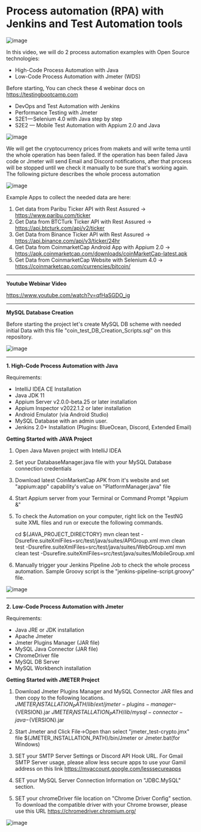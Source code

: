 # Process automation (RPA) with Jenkins and Test Automation tools

![image](https://user-images.githubusercontent.com/89974862/156874989-80da2945-5a2d-4e55-81ce-b0223781f612.png)

In this video, we will do 2 process automation examples with Open Source technologies:

  - High-Code Process Automation with Java
  - Low-Code Process Automation with Jmeter (WDS)

 Before starting, You can check these 4 webinar docs on https://testingbootcamp.com
  - DevOps and Test Automation with Jenkins
  - Performance Testing with Jmeter
  - S2E1 — Selenium 4.0 with Java step by step
  - S2E2 — Mobile Test Automation with Appium 2.0 and Java

![image](https://user-images.githubusercontent.com/89974862/156874888-abafd451-e26f-4543-bc7e-28c77f4ce507.png)

We will get the cryptocurrency prices from makets and will write tema until the whole operation has been failed. If the operation has been failed Java code or Jmeter will send Email and Discord notifications, after that process will be stopped until we check it manually to be sure that's working again. The following picture describes the whole process automation

![image](https://user-images.githubusercontent.com/89974862/156874676-193ab354-22b3-42ea-a5da-8a4e9786fbb6.png)

Example Apps to collect the needed data are here:
  1.  Get data from Paribu Ticker API with Rest Assured -> https://www.paribu.com/ticker
  2.  Get Data from BTCTurk Ticker API with Rest Assured -> https://api.btcturk.com/api/v2/ticker
  3.  Get Data from Binance Ticker API with Rest Assured -> https://api.binance.com/api/v3/ticker/24hr
  4.  Get Data from CoinmarketCap Android App with Appium 2.0 -> https://apk.coinmarketcap.com/downloads/coinMarketCap-latest.apk
  5.  Get Data from CoinmarketCap Website with Selenium 4.0 -> https://coinmarketcap.com/currencies/bitcoin/

***

**Youtube Webinar Video**

https://www.youtube.com/watch?v=qfHaSGDO_ig

***

**MySQL Database Creation**

Before starting the project let's create MySQL DB scheme with needed initial Data with this file "coin_test_DB_Creation_Scripts.sql" on this repository.

![image](https://user-images.githubusercontent.com/89974862/156876279-ef5058f5-df24-4d4a-9c04-133b82a90cd8.png)

***

**1. High-Code Process Automation with Java**

Requirements:
  - IntelliJ IDEA CE Installation
  - Java JDK 11
  - Appium Server v2.0.0-beta.25 or later installation
  - Appium Inspector v2022.1.2 or later installation
  - Android Emulator (via Android Studio)
  - MySQL Database with an admin user.
  - Jenkins 2.0+ Installation (Plugins: BlueOcean, Discord, Extended Email)

**Getting Started with JAVA Project**
  1. Open Java Maven project with IntelliJ IDEA

  2. Set your DatabaseManager.java file with your MySQL Database connection credentials
  
  3. Download latest CoinMarketCap APK from it's website and set "appium:app" capability's value on "PlatformManager.java"  file

  4. Start Appium server from your Terminal or Command Prompt "Appium &"

  5. To check the Automation on your computer, right lick on the TestNG suite XML files and run or execute the following commands.

      cd ${JAVA_PROJECT_DIRECTORY}
      mvn clean test -Dsurefire.suiteXmlFiles=src/test/java/suites/APIGroup.xml
      mvn clean test -Dsurefire.suiteXmlFiles=src/test/java/suites/WebGroup.xml
      mvn clean test -Dsurefire.suiteXmlFiles=src/test/java/suites/MobileGroup.xml
  
  6. Manually trigger your Jenkins Pipeline Job to check the whole process automation. Sample Groovy script is the "jenkins-pipeline-script.groovy" file.

![image](https://user-images.githubusercontent.com/89974862/156876045-58e33fd4-0963-4f74-9a74-4ea861abc58e.png)


***

**2. Low-Code Process Automation with Jmeter**

Requirements:
  - Java JRE or JDK installation
  - Apache Jmeter
  - Jmeter Plugins Manager (JAR file)
  - MySQL Java Connector (JAR file)
  - ChromeDriver file
  - MySQL DB Server
  - MySQL Workbench installation

**Getting Started with JMETER Project**
  1. Download Jmeter Plugins Manager and MySQL Connector JAR files and then copy to the following locations.
    ${JMETER_INSTALLATION_PATH}/lib/ext/jmeter-plugins-manager-${VERSION}.jar
    ${JMETER_INSTALLATION_PATH}/lib/mysql-connector-java-${VERSION}.jar
    
  2. Start Jmeter and Click File->Open than select "jmeter_test-crypto.jmx" file 
     ${JMETER_INSTALLATION_PATH}/bin/Jmeter or Jmeter.bat(for Windows)
     
  3. SET your SMTP Server Settings or Discord API Hook URL. For Gmail SMTP Server usage, please allow less secure apps to use your Gamil address on this link https://myaccount.google.com/lesssecureapps

  4. SET your MySQL Server Connection Information on "JDBC.MySQL" section.
  
  5. SET your chromeDriver file location on "Chrome Driver Config" section. To download the compatible driver with your Chrome browser, please use this URL https://chromedriver.chromium.org/

![image](https://user-images.githubusercontent.com/89974862/156876224-a7cfaf99-b531-4ad9-93c4-649103d9d52e.png)


